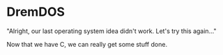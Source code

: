# DremDOS
"Alright, our last operating system idea didn't work. Let's try this again..."

Now that we have C, we can really get some stuff done.

